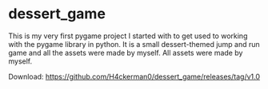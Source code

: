 # dessert_game

This is my very first pygame project I started with to get used to working with the pygame library in python.
It is a small dessert-themed jump and run game and all the assets were made by myself.
All assets were made by myself.

Download: https://github.com/H4ckerman0/dessert_game/releases/tag/v1.0
